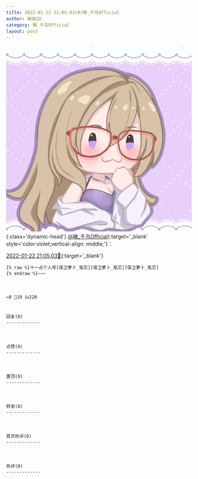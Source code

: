```yaml
---
title: 2022-01-22 21:05:03(0)琳_千鸟Official
author: 御坂IO
category: 琳_千鸟Official
layout: post
---
```


![img](/images/c0a88f85ebd0d056f37b114e0748e69556c8b488.jpg){:class='dynamic-head'}
[@琳_千鸟Official](https://space.bilibili.com/1620923329/dynamic){:target='_blank' style='color:violet;vertical-align: middle;'}：

[2022-01-22 21:05:03🔗](https://t.bilibili.com/618553901410583023){:target='_blank'}

~~~
{% raw %}十一点个人号[保卫萝卜_笔芯][保卫萝卜_笔芯][保卫萝卜_笔芯]
{% endraw %}~~~



↪️0 💬19 👍220


回复(0)
-------------



点赞(0)
-------------



置顶(0)
-------------



转发(0)
-------------



首页热评(0)
-------------



热评(0)
-------------




